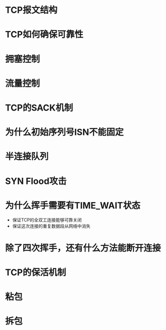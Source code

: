 # TCP报文结构

# TCP如何确保可靠性

# 拥塞控制

# 流量控制

# TCP的SACK机制

# 为什么初始序列号ISN不能固定

# 半连接队列

# SYN Flood攻击

# 为什么挥手需要有TIME_WAIT状态
- 保证TCP的全双工连接能够可靠关闭
- 保证这次连接的重复数据段从网络中消失

# 除了四次挥手，还有什么方法能断开连接

# TCP的保活机制

# 粘包

# 拆包


